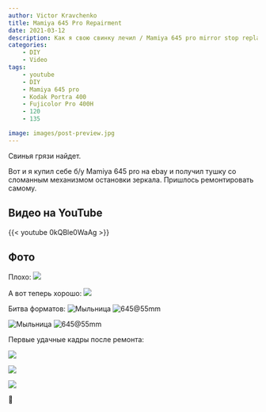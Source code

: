 ```yaml
---
author: Victor Kravchenko
title: Mamiya 645 Pro Repairment
date: 2021-03-12
description: Как я свою свинку лечил / Mamiya 645 pro mirror stop replacement
categories:
    - DIY
    - Video
tags:
    - youtube
    - DIY
    - Mamiya 645 pro
    - Kodak Portra 400
    - Fujicolor Pro 400H
    - 120
    - 135

image: images/post-preview.jpg
---
```


Свинья грязи найдет.

Вот и я купил себе б/у Mamiya 645 pro на ebay и получил тушку со сломанным механизмом остановки зеркала. Пришлось ремонтировать самому.

## Видео на YouTube
{{< youtube 0kQBle0WaAg >}}


## Фото

Плохо:
![](images/mamiya-645-00003.jpg)

А вот теперь хорошо:
![](images/mamiya-645-00002.jpg)

Битва форматов:
![Мыльница](images/mamiya-645-00001.jpg)
![645@55mm](images/mamiya-645-00005.jpg)

![Мыльница](images/mamiya-645-00006.jpg)
![645@55mm](images/mamiya-645-00009.jpg)


Первые удачные кадры после ремонта:

![](images/mamiya-645-00004.jpg)

![](images/mamiya-645-00007.jpg)

![](images/mamiya-645-00008.jpg)


🐍